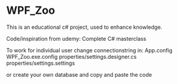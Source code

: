 # WPF_Zoo

This is an educational c# project, used to enhance knowledge. 

Code/inspiration from udemy: Complete C# masterclass

To work for individual user change connectionstring in:
App.config
WPF_Zoo.exe.config
properties/settings.designer.cs
properties/settings.settings

or create your own database and copy and paste the code